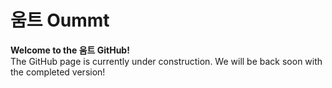 # 움트 Oummt
**Welcome to the 움트 GitHub!**  
The GitHub page is currently under construction. We will be back soon with the completed version!
